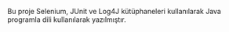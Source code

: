 Bu proje Selenium, JUnit ve Log4J kütüphaneleri kullanılarak Java programla dili kullanılarak yazılmıştır.

